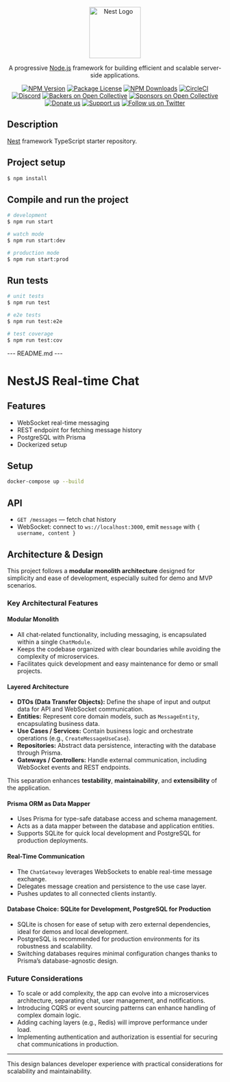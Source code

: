 <p align="center">
  <a href="http://nestjs.com/" target="blank"><img src="https://nestjs.com/img/logo-small.svg" width="120" alt="Nest Logo" /></a>
</p>

[circleci-image]: https://img.shields.io/circleci/build/github/nestjs/nest/master?token=abc123def456
[circleci-url]: https://circleci.com/gh/nestjs/nest

  <p align="center">A progressive <a href="http://nodejs.org" target="_blank">Node.js</a> framework for building efficient and scalable server-side applications.</p>
    <p align="center">
<a href="https://www.npmjs.com/~nestjscore" target="_blank"><img src="https://img.shields.io/npm/v/@nestjs/core.svg" alt="NPM Version" /></a>
<a href="https://www.npmjs.com/~nestjscore" target="_blank"><img src="https://img.shields.io/npm/l/@nestjs/core.svg" alt="Package License" /></a>
<a href="https://www.npmjs.com/~nestjscore" target="_blank"><img src="https://img.shields.io/npm/dm/@nestjs/common.svg" alt="NPM Downloads" /></a>
<a href="https://circleci.com/gh/nestjs/nest" target="_blank"><img src="https://img.shields.io/circleci/build/github/nestjs/nest/master" alt="CircleCI" /></a>
<a href="https://discord.gg/G7Qnnhy" target="_blank"><img src="https://img.shields.io/badge/discord-online-brightgreen.svg" alt="Discord"/></a>
<a href="https://opencollective.com/nest#backer" target="_blank"><img src="https://opencollective.com/nest/backers/badge.svg" alt="Backers on Open Collective" /></a>
<a href="https://opencollective.com/nest#sponsor" target="_blank"><img src="https://opencollective.com/nest/sponsors/badge.svg" alt="Sponsors on Open Collective" /></a>
  <a href="https://paypal.me/kamilmysliwiec" target="_blank"><img src="https://img.shields.io/badge/Donate-PayPal-ff3f59.svg" alt="Donate us"/></a>
    <a href="https://opencollective.com/nest#sponsor"  target="_blank"><img src="https://img.shields.io/badge/Support%20us-Open%20Collective-41B883.svg" alt="Support us"></a>
  <a href="https://twitter.com/nestframework" target="_blank"><img src="https://img.shields.io/twitter/follow/nestframework.svg?style=social&label=Follow" alt="Follow us on Twitter"></a>
</p>
  <!--[![Backers on Open Collective](https://opencollective.com/nest/backers/badge.svg)](https://opencollective.com/nest#backer)
  [![Sponsors on Open Collective](https://opencollective.com/nest/sponsors/badge.svg)](https://opencollective.com/nest#sponsor)-->

## Description

[Nest](https://github.com/nestjs/nest) framework TypeScript starter repository.

## Project setup

```bash
$ npm install
```

## Compile and run the project

```bash
# development
$ npm run start

# watch mode
$ npm run start:dev

# production mode
$ npm run start:prod
```

## Run tests

```bash
# unit tests
$ npm run test

# e2e tests
$ npm run test:e2e

# test coverage
$ npm run test:cov
```

--- README.md ---
# NestJS Real-time Chat

## Features
- WebSocket real-time messaging
- REST endpoint for fetching message history
- PostgreSQL with Prisma
- Dockerized setup

## Setup
```bash
docker-compose up --build
```

## API
- `GET /messages` — fetch chat history
- WebSocket: connect to `ws://localhost:3000`, emit `message` with `{ username, content }`

## Architecture & Design

This project follows a **modular monolith architecture** designed for simplicity and ease of development, especially suited for demo and MVP scenarios.

### Key Architectural Features

#### Modular Monolith

- All chat-related functionality, including messaging, is encapsulated within a single `ChatModule`.
- Keeps the codebase organized with clear boundaries while avoiding the complexity of microservices.
- Facilitates quick development and easy maintenance for demo or small projects.

#### Layered Architecture

- **DTOs (Data Transfer Objects):** Define the shape of input and output data for API and WebSocket communication.
- **Entities:** Represent core domain models, such as `MessageEntity`, encapsulating business data.
- **Use Cases / Services:** Contain business logic and orchestrate operations (e.g., `CreateMessageUseCase`).
- **Repositories:** Abstract data persistence, interacting with the database through Prisma.
- **Gateways / Controllers:** Handle external communication, including WebSocket events and REST endpoints.

This separation enhances **testability**, **maintainability**, and **extensibility** of the application.

#### Prisma ORM as Data Mapper

- Uses Prisma for type-safe database access and schema management.
- Acts as a data mapper between the database and application entities.
- Supports SQLite for quick local development and PostgreSQL for production deployments.

#### Real-Time Communication

- The `ChatGateway` leverages WebSockets to enable real-time message exchange.
- Delegates message creation and persistence to the use case layer.
- Pushes updates to all connected clients instantly.

#### Database Choice: SQLite for Development, PostgreSQL for Production

- SQLite is chosen for ease of setup with zero external dependencies, ideal for demos and local development.
- PostgreSQL is recommended for production environments for its robustness and scalability.
- Switching databases requires minimal configuration changes thanks to Prisma’s database-agnostic design.

### Future Considerations

- To scale or add complexity, the app can evolve into a microservices architecture, separating chat, user management, and notifications.
- Introducing CQRS or event sourcing patterns can enhance handling of complex domain logic.
- Adding caching layers (e.g., Redis) will improve performance under load.
- Implementing authentication and authorization is essential for securing chat communications in production.

---

This design balances developer experience with practical considerations for scalability and maintainability.

